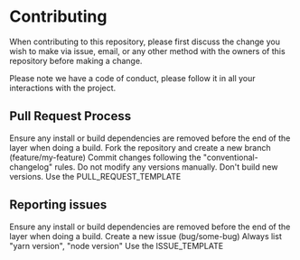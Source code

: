 # Contributing

When contributing to this repository, please first discuss the change you wish to make via issue,
email, or any other method with the owners of this repository before making a change.

Please note we have a code of conduct, please follow it in all your interactions with the project.

## Pull Request Process

Ensure any install or build dependencies are removed before the end of the layer when doing a build.
Fork the repository and create a new branch (feature/my-feature) Commit changes following the
"conventional-changelog" rules. Do not modify any versions manually. Don't build new versions. Use
the PULL_REQUEST_TEMPLATE

## Reporting issues

Ensure any install or build dependencies are removed before the end of the layer when doing a build.
Create a new issue (bug/some-bug) Always list "yarn version", "node version" Use the ISSUE_TEMPLATE
